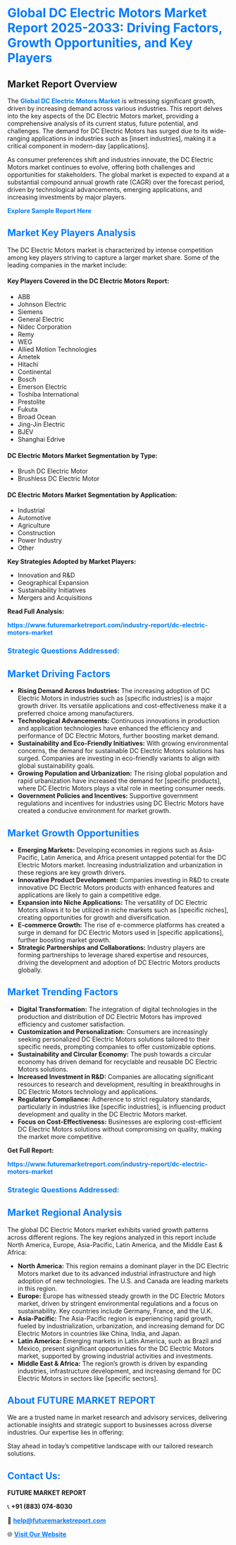 <h1 style="color: #007BFF;">Global DC Electric Motors Market Report 2025-2033: Driving Factors, Growth Opportunities, and Key Players</h1>

<section id="overview">
<h2>Market Report Overview</h2>
<p>The <a href="https://www.futuremarketreport.com/industry-report/dc-electric-motors-market" style="color: #007BFF; text-decoration: none;"><strong>Global DC Electric Motors Market</strong></a> is witnessing significant growth, driven by increasing demand across various industries. This report delves into the key aspects of the DC Electric Motors market, providing a comprehensive analysis of its current status, future potential, and challenges. The demand for DC Electric Motors has surged due to its wide-ranging applications in industries such as [insert industries], making it a critical component in modern-day [applications].</p>
<p>As consumer preferences shift and industries innovate, the DC Electric Motors market continues to evolve, offering both challenges and opportunities for stakeholders. The global market is expected to expand at a substantial compound annual growth rate (CAGR) over the forecast period, driven by technological advancements, emerging applications, and increasing investments by major players.</p>
</section>

<section id="overview">
<p><a href="https://www.futuremarketreport.com/request-sample/reportId=90847" style="color: #007BFF; text-decoration: none;"><strong>Explore Sample Report Here</strong></a></p>
</section>

<section id="key-players">
<h2 style="color: #007BFF;">Market Key Players Analysis</h2>
<p>The DC Electric Motors market is characterized by intense competition among key players striving to capture a larger market share. Some of the leading companies in the market include:</p>
<h4>Key Players Covered in the DC Electric Motors Report:</h4>
<ul><li>ABB</li><li>Johnson Electric</li><li>Siemens</li><li>General Electric</li><li>Nidec Corporation</li><li>Remy</li><li>WEG</li><li>Allied Motion Technologies</li><li>Ametek</li><li>Hitachi</li><li>Continental</li><li>Bosch</li><li>Emerson Electric</li><li>Toshiba International</li><li>Prestolite</li><li>Fukuta</li><li>Broad Ocean</li><li>Jing-Jin Electric</li><li>BJEV</li><li>Shanghai Edrive</li></ul>
<h4>DC Electric Motors Market Segmentation by Type:</h4>
<ul><li>Brush DC Electric Motor</li><li>Brushless DC Electric Motor</li></ul>

<h4>DC Electric Motors Market Segmentation by Application:</h4>
<ul><li>Industrial</li><li>Automotive</li><li>Agriculture</li><li>Construction</li><li>Power Industry</li><li>Other</li></ul>
<p><strong>Key Strategies Adopted by Market Players:</strong></p>
<ul>
<li>Innovation and R&D</li>
<li>Geographical Expansion</li>
<li>Sustainability Initiatives</li>
<li>Mergers and Acquisitions</li>
</ul>
</section>

<section>
<p><strong>Read Full Analysis: </strong></p><a href="https://www.futuremarketreport.com/industry-report/dc-electric-motors-market" style="color: #007BFF; text-decoration: none;"><strong>https://www.futuremarketreport.com/industry-report/dc-electric-motors-market</strong></a>
<h3 style="color: #007BFF;">Strategic Questions Addressed:</h3>
</section>

<section id="driving-factors">
<h2 style="color: #007BFF;">Market Driving Factors</h2>
<ul>
<li><strong>Rising Demand Across Industries:</strong> The increasing adoption of DC Electric Motors in industries such as [specific industries] is a major growth driver. Its versatile applications and cost-effectiveness make it a preferred choice among manufacturers.</li>
<li><strong>Technological Advancements:</strong> Continuous innovations in production and application technologies have enhanced the efficiency and performance of DC Electric Motors, further boosting market demand.</li>
<li><strong>Sustainability and Eco-Friendly Initiatives:</strong> With growing environmental concerns, the demand for sustainable DC Electric Motors solutions has surged. Companies are investing in eco-friendly variants to align with global sustainability goals.</li>
<li><strong>Growing Population and Urbanization:</strong> The rising global population and rapid urbanization have increased the demand for [specific products], where DC Electric Motors plays a vital role in meeting consumer needs.</li>
<li><strong>Government Policies and Incentives:</strong> Supportive government regulations and incentives for industries using DC Electric Motors have created a conducive environment for market growth.</li>
</ul>
</section>

<section id="growth-opportunities">
<h2 style="color: #007BFF;">Market Growth Opportunities</h2>
<ul>
<li><strong>Emerging Markets:</strong> Developing economies in regions such as Asia-Pacific, Latin America, and Africa present untapped potential for the DC Electric Motors market. Increasing industrialization and urbanization in these regions are key growth drivers.</li>
<li><strong>Innovative Product Development:</strong> Companies investing in R&D to create innovative DC Electric Motors products with enhanced features and applications are likely to gain a competitive edge.</li>
<li><strong>Expansion into Niche Applications:</strong> The versatility of DC Electric Motors allows it to be utilized in niche markets such as [specific niches], creating opportunities for growth and diversification.</li>
<li><strong>E-commerce Growth:</strong> The rise of e-commerce platforms has created a surge in demand for DC Electric Motors used in [specific applications], further boosting market growth.</li>
<li><strong>Strategic Partnerships and Collaborations:</strong> Industry players are forming partnerships to leverage shared expertise and resources, driving the development and adoption of DC Electric Motors products globally.</li>
</ul>
</section>

<section id="trending-factors">
<h2 style="color: #007BFF;">Market Trending Factors</h2>
<ul>
<li><strong>Digital Transformation:</strong> The integration of digital technologies in the production and distribution of DC Electric Motors has improved efficiency and customer satisfaction.</li>
<li><strong>Customization and Personalization:</strong> Consumers are increasingly seeking personalized DC Electric Motors solutions tailored to their specific needs, prompting companies to offer customizable options.</li>
<li><strong>Sustainability and Circular Economy:</strong> The push towards a circular economy has driven demand for recyclable and reusable DC Electric Motors solutions.</li>
<li><strong>Increased Investment in R&D:</strong> Companies are allocating significant resources to research and development, resulting in breakthroughs in DC Electric Motors technology and applications.</li>
<li><strong>Regulatory Compliance:</strong> Adherence to strict regulatory standards, particularly in industries like [specific industries], is influencing product development and quality in the DC Electric Motors market.</li>
<li><strong>Focus on Cost-Effectiveness:</strong> Businesses are exploring cost-efficient DC Electric Motors solutions without compromising on quality, making the market more competitive.</li>
</ul>
</section>

<section>
<p><strong>Get Full Report: </strong></p><a href="https://www.futuremarketreport.com/industry-report/dc-electric-motors-market" style="color: #007BFF; text-decoration: none;"><strong>https://www.futuremarketreport.com/industry-report/dc-electric-motors-market</strong></a>
<h3 style="color: #007BFF;">Strategic Questions Addressed:</h3>
</section>


<section id="regional-analysis">
<h2 style="color: #007BFF;">Market Regional Analysis</h2>
<p>The global DC Electric Motors market exhibits varied growth patterns across different regions. The key regions analyzed in this report include North America, Europe, Asia-Pacific, Latin America, and the Middle East & Africa:</p>
<ul>
<li><strong>North America:</strong> This region remains a dominant player in the DC Electric Motors market due to its advanced industrial infrastructure and high adoption of new technologies. The U.S. and Canada are leading markets in this region.</li>
<li><strong>Europe:</strong> Europe has witnessed steady growth in the DC Electric Motors market, driven by stringent environmental regulations and a focus on sustainability. Key countries include Germany, France, and the U.K.</li>
<li><strong>Asia-Pacific:</strong> The Asia-Pacific region is experiencing rapid growth, fueled by industrialization, urbanization, and increasing demand for DC Electric Motors in countries like China, India, and Japan.</li>
<li><strong>Latin America:</strong> Emerging markets in Latin America, such as Brazil and Mexico, present significant opportunities for the DC Electric Motors market, supported by growing industrial activities and investments.</li>
<li><strong>Middle East & Africa:</strong> The region’s growth is driven by expanding industries, infrastructure development, and increasing demand for DC Electric Motors in sectors like [specific sectors].</li>
</ul>
</section>

<footer>
<h2 style="color: #007BFF;">About FUTURE MARKET REPORT</h2>
<p>We are a trusted name in market research and advisory services, delivering actionable insights and strategic support to businesses across diverse industries. Our expertise lies in offering:</p>

<p>Stay ahead in today’s competitive landscape with our tailored research solutions.</p>

<h2 style="color: #007BFF;">Contact Us:</h2>
<p><strong>FUTURE MARKET REPORT</strong></p>
<p>📞 <strong>+91 (883) 074-8030</strong></p>
<p>📧 <strong><a href="mailto:help@futuremarketreport.com" style="color: #007BFF;">help@futuremarketreport.com</a></strong></p>
<p>🌐 <strong><a href="https://www.futuremarketreport.com/" style="color: #007BFF;">Visit Our Website</a></strong></p>
</footer>